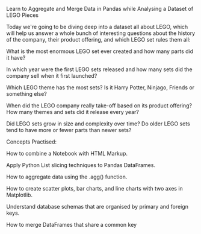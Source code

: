 Learn to Aggregate and Merge Data in Pandas while Analysing a Dataset of LEGO Pieces


Today we're going to be diving deep into a dataset all about LEGO, which will help us answer a whole bunch of interesting questions about the history of the company, their product offering, and which LEGO set rules them all:

What is the most enormous LEGO set ever created and how many parts did it have?

In which year were the first LEGO sets released and how many sets did the company sell when it first launched?

Which LEGO theme has the most sets? Is it Harry Potter, Ninjago, Friends or something else?

When did the LEGO company really take-off based on its product offering? How many themes and sets did it release every year?

Did LEGO sets grow in size and complexity over time? Do older LEGO sets tend to have more or fewer parts than newer sets?



Concepts Practised:



How to combine a Notebook with HTML Markup.

Apply Python List slicing techniques to Pandas DataFrames.

How to aggregate data using the .agg() function.

How to create scatter plots, bar charts, and line charts with two axes in Matplotlib.

Understand database schemas that are organised by primary and foreign keys.

How to merge DataFrames that share a common key





